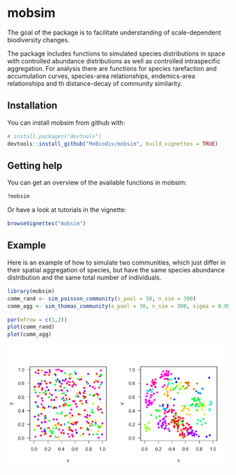 
<!-- README.md is generated from README.Rmd. Please edit that file -->
mobsim
======

The goal of the package is to facilitate understanding of scale-dependent biodiversity changes.

The package includes functions to simulated species distributions in space with controlled abundance distributions as well as controlled intraspecific aggregation. For analysis there are functions for species rarefaction and accumulation curves, species-area relationships, endemics-area relationships and th distance-decay of community similarity.

Installation
------------

You can install mobsim from github with:

``` r
# install.packages("devtools")
devtools::install_github("MoBiodiv/mobsim", build_vignettes = TRUE)
```

Getting help
------------

You can get an overview of the available functions in mobsim:

``` r
?mobsim
```

Or have a look at tutorials in the vignette:

``` r
browseVignettes("mobsim")
```

Example
-------

Here is an example of how to simulate two communities, which just differ in their spatial aggregation of species, but have the same species abundance distribution and the same total number of individuals.

``` r
library(mobsim)
comm_rand <- sim_poisson_community(s_pool = 30, n_sim = 300)
comm_agg <- sim_thomas_community(s_pool = 30, n_sim = 300, sigma = 0.05, mother_points = 1)
```

``` r
par(mfrow = c(1,2))
plot(comm_rand)
plot(comm_agg)
```

![](README-unnamed-chunk-4-1.png)
